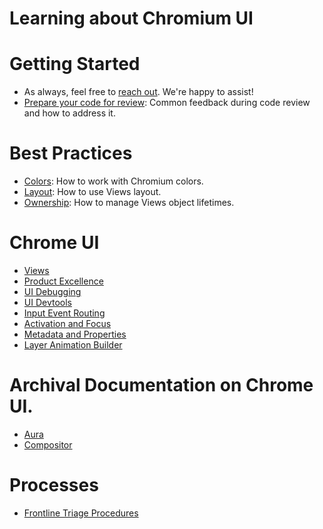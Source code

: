 # Learning about Chromium UI

# Getting Started

* As always, feel free to [reach out](/docs/ui/ask/index.md). We're happy to
  assist!
* [Prepare your code for review](bestpractices/prepare_for_code_review.md):
  Common feedback during code review and how to address it.

# Best Practices

* [Colors](bestpractices/colors.md): How to work with Chromium colors.
* [Layout](bestpractices/layout.md): How to use Views layout.
* [Ownership](bestpractices/ownership.md): How to manage Views object lifetimes.

# Chrome UI

* [Views](/docs/ui/views/overview.md)
* [Product Excellence](/docs/ui/product_excellence/index.md)
* [UI Debugging](/docs/ui/learn/ui_debugging.md)
* [UI Devtools](/docs/ui/ui_devtools/index.md)
* [Input Event Routing](/docs/ui/input_event/index.md)
* [Activation and Focus](/docs/ui/learn/activation_and_focus.md)
* [Metadata and Properties](/docs/ui/views/metadata_properties.md)
* [Layer Animation Builder](/docs/ui/animation_builder/animation_builder.md)

# Archival Documentation on Chrome UI.

* [Aura](/docs/ui/aura/index.md)
* [Compositor](/docs/ui/compositor/index.md)

# Processes

* [Frontline Triage Procedures](frontline_triage.md)

